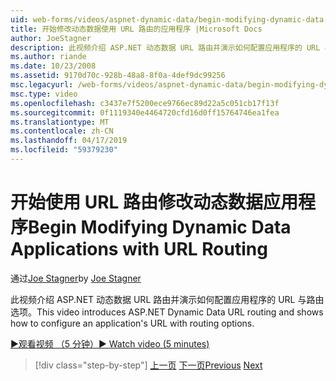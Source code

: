 ```yaml
---
uid: web-forms/videos/aspnet-dynamic-data/begin-modifying-dynamic-data-applications-with-url-routing
title: 开始修改动态数据使用 URL 路由的应用程序 |Microsoft Docs
author: JoeStagner
description: 此视频介绍 ASP.NET 动态数据 URL 路由并演示如何配置应用程序的 URL 与路由选项。
ms.author: riande
ms.date: 10/23/2008
ms.assetid: 9170d70c-928b-48a8-8f0a-4def9dc99256
msc.legacyurl: /web-forms/videos/aspnet-dynamic-data/begin-modifying-dynamic-data-applications-with-url-routing
msc.type: video
ms.openlocfilehash: c3437e7f5200ece9766ec89d22a5c051cb17f13f
ms.sourcegitcommit: 0f1119340e4464720cfd16d0ff15764746ea1fea
ms.translationtype: MT
ms.contentlocale: zh-CN
ms.lasthandoff: 04/17/2019
ms.locfileid: "59379230"
---
```

# <a name="begin-modifying-dynamic-data-applications-with-url-routing"></a><span data-ttu-id="43df8-103">开始使用 URL 路由修改动态数据应用程序</span><span class="sxs-lookup"><span data-stu-id="43df8-103">Begin Modifying Dynamic Data Applications with URL Routing</span></span>

<span data-ttu-id="43df8-104">通过[Joe Stagner](https://github.com/JoeStagner)</span><span class="sxs-lookup"><span data-stu-id="43df8-104">by [Joe Stagner](https://github.com/JoeStagner)</span></span>

<span data-ttu-id="43df8-105">此视频介绍 ASP.NET 动态数据 URL 路由并演示如何配置应用程序的 URL 与路由选项。</span><span class="sxs-lookup"><span data-stu-id="43df8-105">This video introduces ASP.NET Dynamic Data URL routing and shows how to configure an application's URL with routing options.</span></span>

[<span data-ttu-id="43df8-106">&#9654;观看视频 （5 分钟）</span><span class="sxs-lookup"><span data-stu-id="43df8-106">&#9654; Watch video (5 minutes)</span></span>](https://channel9.msdn.com/Blogs/ASP-NET-Site-Videos/begin-modifying-dynamic-data-applications-with-url-routing)

> [!div class="step-by-step"]
> <span data-ttu-id="43df8-107">[上一页](begin-editing-the-templates-in-aspnet-dynamic-data-applications.md)
> [下一页](enable-in-line-editing-in-aspnet-dynamic-data-applications.md)</span><span class="sxs-lookup"><span data-stu-id="43df8-107">[Previous](begin-editing-the-templates-in-aspnet-dynamic-data-applications.md)
[Next](enable-in-line-editing-in-aspnet-dynamic-data-applications.md)</span></span>
